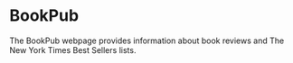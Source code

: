 # BookPub
The BookPub webpage provides information about book reviews and The New York Times Best Sellers lists.
